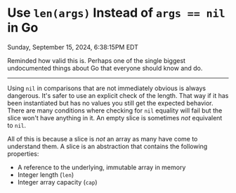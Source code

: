 # Use `len(args)` Instead of `args == nil` in Go

Sunday, September 15, 2024,  6:38:15PM EDT

Reminded how valid this is. Perhaps one of the single biggest undocumented things about Go that everyone should know and do.

----

Using `nil` in comparisons that are not immediately obvious is always dangerous. It's safer to use an explicit check of the length. That way if it has been instantiated but has no values you still get the expected behavior. There are many conditions where checking for `nil` equality will fail but the slice won't have anything in it. An empty slice is sometimes *not* equivalent to `nil`.

All of this is because a slice is *not* an array as many have come to understand them. A slice is an abstraction that contains the following properties:

* A reference to the underlying, immutable array in memory
* Integer length (`len`)
* Integer array capacity (`cap`)

